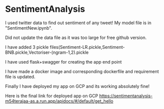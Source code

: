 # SentimentAnalysis

I used twitter data to find out sentiment of any tweet! My model file is in "SentimentNew.ipynb".

Did not update the data file as it was too large for free github version.

I have added 3 pickle files(Sentiment-LR.pickle,Sentiment-BNB.pickle,Vectoriser-(ngram-1,2).pickle

I have used flask+swagger for creating the app end point

I have made a docker image and corresponding dockerfile and requirement file is updated.

Finally I have deployed my app on GCP and its working absolutely fine!

Here is the final link for deployed app on GCP
https://sentimentanalysis-m54terajaa-as.a.run.app/apidocs/#/default/get_hello




